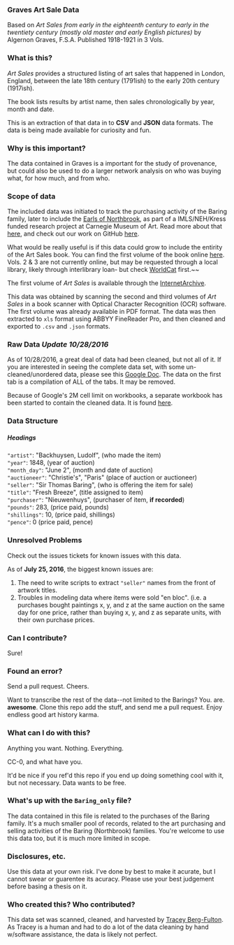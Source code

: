 ### Graves Art Sale Data
Based on _Art Sales from early in the eighteenth century to early in the twentiety century (mostly old master and early English pictures)_ by Algernon Graves, F.S.A.
Published 1918-1921 in 3 Vols. 

### What is this? 
_Art Sales_ provides a structured listing of art sales that happened in London, England, between the late 18th century (1791ish) to the early 20th century (1917ish). 

The book lists results by artist name, then sales chronologically by year, month and date. 

This is an extraction of that data in to **CSV** and **JSON** data formats. The data is being made available for curiosity and fun. 

### Why is this important?	
The data contained in Graves is a important for the study of provenance, but could also be used to do a larger network analysis on who was buying what, for how much, and from who. 

### Scope of data
The included data was initiated to track the purchasing activity of the Baring family, later to include the [Earls of Northbrook](https://en.wikipedia.org/wiki/Thomas_Baring,_1st_Earl_of_Northbrook), as part of a IMLS/NEH/Kress funded research project at Carnegie Museum of Art. Read more about that [here](http://blog.cmoa.org/category/art-tracks/), and check out our work on GitHub [here](http://github.com/cmoa). 


What would be really useful is if this data could grow to include the entirity of the Art Sales book. You can find the first volume of the book online [here](https://babel.hathitrust.org/cgi/pt?id=njp.32101067589935). Vols. 2 & 3 are not currently online, but may be requested through a local library, likely through interlibrary loan- but check [WorldCat](http://www.worldcat.org/title/art-sales-from-early-in-the-eighteenth-century-to-early-in-the-twentieth-century-mostly-old-master-and-early-english-pictures/oclc/17488229&referer=brief_results) first.~~

The first volume of _Art Sales_ is available through the [InternetArchive](https://archive.org/details/GravesArtSalesVolumeOne). 

This data was obtained by scanning the second and third volumes of _Art Sales_ in a book scanner with Optical Character Recognition (OCR) software. The first volume was already available in PDF format. The data was then extracted to `xls` format using ABBYY FineReader Pro, and then cleaned and  exported to `.csv` and `.json` formats. 

### Raw Data _Update 10/28/2016_
As of 10/28/2016, a great deal of data had been cleaned, but not all of it. If you are interested in seeing the complete data set, with some un-cleaned/unordered data, please see this [Google Doc](https://docs.google.com/spreadsheets/d/1CaQmD0Xo5RL35R-TLTq-EjToZjS6ynoVgsgNOTX5ZBY/edit?usp=sharing). The data on the first tab is a compilation of ALL of the tabs. It may be removed. 

Because of Google's 2M cell limit on workbooks, a separate workbook has been started to contain the cleaned data. It is found [here](https://docs.google.com/spreadsheets/d/1NYbEqvcuj30qtWe90IWGrx_MuYsfEQcViQslWeY0Dis/edit?usp=sharing). 

### Data Structure

##### Headings
`"artist"`: "Backhuysen, Ludolf",  (who made the item)  
`"year"`: 1848, (year of auction)   
`"month_day"`: "June 2",  (month and date of auction)    
`"auctioneer"`: "Christie's",  "Paris" (place of auction or auctioneer)  
`"seller"`: "Sir Thomas Baring",  (who is offering the item for sale)  
`"title"`: "Fresh Breeze",  (title assigned to item)   
`"purchaser"`: "Nieuwenhuys", (purchaser of item, **if recorded**)   
`"pounds"`: 283, (price paid, pounds)   
`"shillings"`: 10,  (price paid, shillings)  
`"pence"`: 0 (price paid, pence)  

### Unresolved Problems
Check out the issues tickets for known issues with this data. 

As of **July 25, 2016**, the biggest known issues are:  
1) The need to write scripts to extract ``"seller"`` names from the front of artwork titles.   
2) Troubles in modeling data where items were sold "en bloc". (i.e. a purchases bought paintings x, y, and z at the same auction on the same day for one price, rather than buying x, y, and z as separate units, with their own purchase prices. 


### Can I contribute? 
Sure!

### Found an error? 
Send a pull request. Cheers. 

Want to transcribe the rest of the data--not limited to the Barings? You. are. **awesome**. Clone this repo add the stuff, and send me a pull request. Enjoy endless good art history karma. 

### What can I do with this?
Anything you want. Nothing. Everything. 

CC-0, and what have you. 

It'd be nice if you ref'd this repo if you end up doing something cool with it, but not necessary. Data wants to be free. 

### What's up with the `Baring_only` file?
The data contained in this file is related to the purchases of the Baring family. It's a much smaller pool of records, related to the art purchasing and selling activities of the Baring (Northbrook) families. You're welcome to use this data too, but it is much more limited in scope. 

### Disclosures, etc.
Use this data at your own risk. I've done by best to make it acurate, but I cannot swear or guarentee its acuracy. Please use your best judgement before basing a thesis on it. 

### Who created this? Who contributed? 
This data set was scanned, cleaned, and harvested by [Tracey Berg-Fulton](https://github.com/bergfulton). As Tracey is a human and had to do a lot of the data cleaning by hand w/software assistance, the data is likely not perfect. 



 
